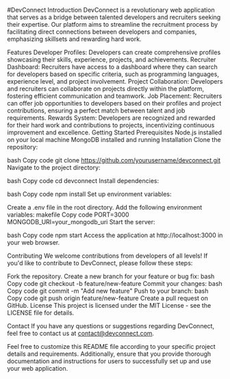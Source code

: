 #DevConnect
Introduction
DevConnect is a revolutionary web application that serves as a bridge between talented developers and recruiters seeking their expertise. Our platform aims to streamline the recruitment process by facilitating direct connections between developers and companies, emphasizing skillsets and rewarding hard work.

Features
Developer Profiles: Developers can create comprehensive profiles showcasing their skills, experience, projects, and achievements.
Recruiter Dashboard: Recruiters have access to a dashboard where they can search for developers based on specific criteria, such as programming languages, experience level, and project involvement.
Project Collaboration: Developers and recruiters can collaborate on projects directly within the platform, fostering efficient communication and teamwork.
Job Placement: Recruiters can offer job opportunities to developers based on their profiles and project contributions, ensuring a perfect match between talent and job requirements.
Rewards System: Developers are recognized and rewarded for their hard work and contributions to projects, incentivizing continuous improvement and excellence.
Getting Started
Prerequisites
Node.js installed on your local machine
MongoDB installed and running
Installation
Clone the repository:

bash
Copy code
git clone https://github.com/yourusername/devconnect.git
Navigate to the project directory:

bash
Copy code
cd devconnect
Install dependencies:

bash
Copy code
npm install
Set up environment variables:

Create a .env file in the root directory.
Add the following environment variables:
makefile
Copy code
PORT=3000
MONGODB_URI=your_mongodb_uri
Start the server:

bash
Copy code
npm start
Access the application at http://localhost:3000 in your web browser.

Contributing
We welcome contributions from developers of all levels! If you'd like to contribute to DevConnect, please follow these steps:

Fork the repository.
Create a new branch for your feature or bug fix:
bash
Copy code
git checkout -b feature/new-feature
Commit your changes:
bash
Copy code
git commit -m "Add new feature"
Push to your branch:
bash
Copy code
git push origin feature/new-feature
Create a pull request on GitHub.
License
This project is licensed under the MIT License - see the LICENSE file for details.

Contact
If you have any questions or suggestions regarding DevConnect, feel free to contact us at contact@devconnect.com.

Feel free to customize this README file according to your specific project details and requirements. Additionally, ensure that you provide thorough documentation and instructions for users to successfully set up and use your web application.
